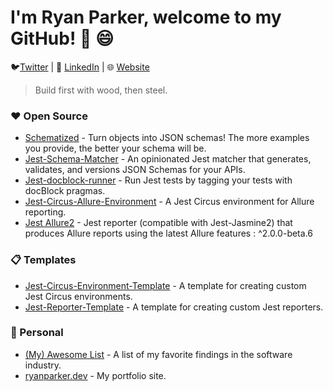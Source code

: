 # I'm Ryan Parker, welcome to my GitHub! 👋 :smile:

:bird:[Twitter](https://twitter.com/ryanisparker) | 👔 [LinkedIn](https://www.linkedin.com/in/ryanisparker/) | 🌐 [Website](https://ryanparker.dev)

> Build first with wood, then steel.

### ❤️ Open Source

- [Schematized](https://github.com/ryparker/schematized) - Turn objects into JSON schemas! The more examples you provide, the better your schema will be.
- [Jest-Schema-Matcher](https://github.com/ryparker/jest-schema-matcher) - An opinionated Jest matcher that generates, validates, and versions JSON Schemas for your APIs.
- [Jest-docblock-runner](https://github.com/ryparker/jest-docblock-runner) - Run Jest tests by tagging your tests with docBlock pragmas.
- [Jest-Circus-Allure-Environment](https://github.com/ryparker/jest-circus-allure-environment) - A Jest Circus environment for Allure reporting.
- [Jest Allure2](https://github.com/ryparker/jest-allure2) - Jest reporter (compatible with Jest-Jasmine2) that produces Allure reports using the latest Allure features : ^2.0.0-beta.6

### 📋 Templates

- [Jest-Circus-Environment-Template](https://github.com/ryparker/jest-circus-environment-template) - A template for creating custom Jest Circus environments.
- [Jest-Reporter-Template](https://github.com/ryparker/jest-reporter-template) - A template for creating custom Jest reporters.

### 👤 Personal

- [(My) Awesome List](https://github.com/ryparker/Awesome-List) - A list of my favorite findings in the software industry.
- [ryanparker.dev](https://github.com/ryparker/ryanparker.dev) - My portfolio site.
